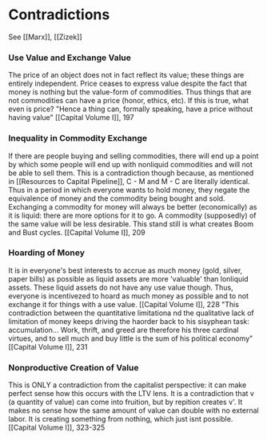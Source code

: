 # Contradictions
See [[Marx]], [[Zizek]]

### Use Value and Exchange Value
The price of an object does not in fact reflect its value; these things are entirely independent. Price ceases to express value despite the fact that money is nothing but the value-form of commodities. Thus things that are not commodities can have a price (honor, ethics, etc). If this is true, what even is price? "Hence a thing can, formally speaking,  have a price without having value" [[Capital Volume I]], 197

### Inequality in Commodity Exchange
If there are people buying and selling commodities, there will end up a point by which some people will end up with nonliquid commodities and will not be able to sell them. This is a contradiction though because, as mentioned in [[Resources to Capital Pipeline]], C - M and M - C are literally identical. Thus in a period in which everyone wants to hold money, they negate the equivalence of money and the commodity being bought and sold. Exchanging a commodity for money will always be better (economically) as it is liquid: there are more options for it to go. A commodity (supposedly) of the same value will be less desirable. This stand still is what creates Boom and Bust cycles.
[[Capital Volume I]], 209

### Hoarding of Money
It is in everyone's best interests to accrue as much money (gold, silver, paper bills) as possible as liquid assets are more 'valuable' than lonliquid assets. These liquid assets do not have any use value though. Thus, everyone is incentivezed to hoard as much money as possible and to not exchange it for things with a use value.
[[Capital Volume I]], 228
	"This contradiction between the quantitative limitationa nd the qualitative lack of limitation of money keeps driving the haorder back to his sisyphean task: accumulation... Work, thrift, and greed are therefore his three cardinal virtues, and to sell much and buy little is the sum of his political economy" [[Capital Volume I]], 231

### Nonproductive Creation of Value
This is ONLY a contradiction from the capitalist perspective: it can make perfect sense how this occurs with the LTV lens.
	It is a contradiction that v (a quantity of value) can come into fruition, but by repition creates v'. It makes no sense how the same amount of value can double with no external labor. It is creating something from nothing, which just isnt possible.
		[[Capital Volume I]], 323-325
